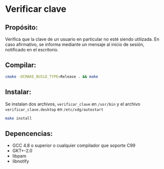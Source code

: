 # Verificar clave
## Propósito:
Verifica que la clave de un usuario en particular no esté siendo utilizada.
En caso afirmativo, se informa mediante un mensaje al inicio de sesión,
notificado en el escritorio.

## Compilar:
```bash
cmake -DCMAKE_BUILD_TYPE=Release . && make
```



## Instalar:
Se instalan dos archivos, ```verificar_clave``` en ```/usr/bin``` y el archivo
```verificar_clave.desktop``` en ```/etc/xdg/autostart```

```bash
make install
```



## Depencencias:
- GCC 4.8 o superior o cualquier compilador que soporte C99
- GKT+-2.0
- libpam
- libnotify




